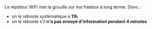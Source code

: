 Le répéteur WiFi met la grouille sur ma freebox à long terme. Donc :
* on le reboote systématique à **11h**
* on le reboote s'il **n'a pas envoyé d'information pendant 4 minutes**
